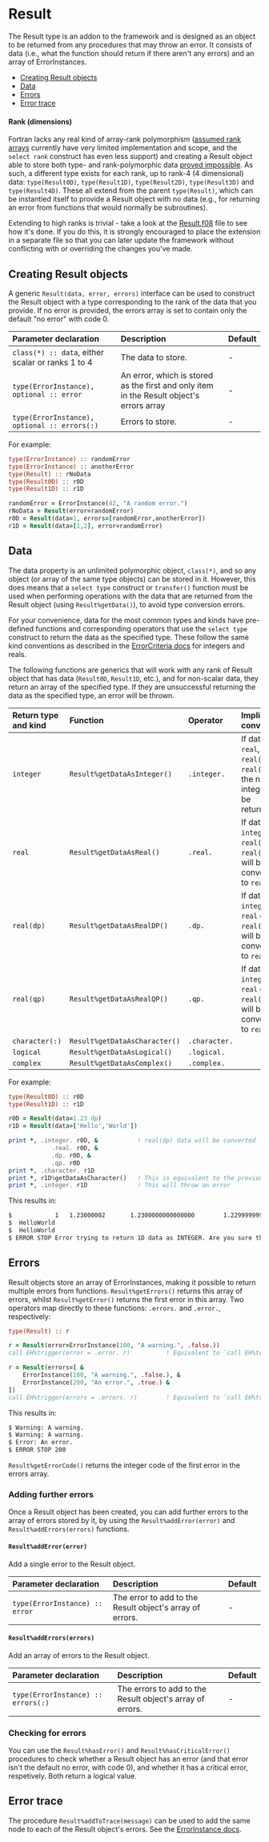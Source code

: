 # Result

The Result type is an addon to the framework and is designed as an object to be returned from any procedures that may throw an error. It consists of data (i.e., what the function should return if there aren't any errors) and an array of ErrorInstances.

- [Creating Result objects](#creating)
- [Data](#data)
- [Errors](#errors)
- [Error trace](#trace)

<a name="rank"></a>
#### Rank (dimensions)
Fortran lacks any real kind of array-rank polymorphism ([assumed rank arrays](https://software.intel.com/en-us/node/692101) currently have very limited implementation and scope, and the `select rank` construct has even less support) and creating a Result object able to store both type- and rank-polymorphic data [proved impossible](https://stackoverflow.com/questions/44564872/using-assumed-rank-fortran-array-as-derived-type-component). As such, a different type exists for each rank, up to rank-4 (4 dimensional) data: `type(Result0D)`, `type(Result1D)`, `type(Result2D)`, `type(Result3D)` and `type(Result4D)`. These all extend from the parent `type(Result)`, which can be instantied itself to provide a Result object with no data (e.g., for returning an error from functions that would normally be subroutines).

Extending to high ranks is trivial - take a look at the [Result.f08](../src/Result.f08) file to see how it's done. If you do this, it is strongly encouraged to place the extension in a separate file so that you can later update the framework without conflicting with or overriding the changes you've made.

<a name="creating"></a>
## Creating Result objects
A generic `Result(data, error, errors)` interface can be used to construct the Result object with a type corresponding to the rank of the data that you provide. If no error is provided, the errors array is set to contain only the default "no error" with code 0.

| Parameter declaration | Description | Default |
| :--- | :--- | :--- |
| `class(*) :: data`, either scalar or ranks 1 to 4 | The data to store. | - |
| `type(ErrorInstance), optional :: error` | An error, which is stored as the first and only item in the Result object's errors array | - |
| `type(ErrorInstance), optional :: errors(:)` | Errors to store. | - |

For example:

```fortran
type(ErrorInstance) :: randomError
type(ErrorInstance) :: anotherError
type(Result) :: rNoData
type(Result0D) :: r0D
type(Result1D) :: r1D

randomError = ErrorInstance(42, "A random error.")
rNoData = Result(error=randomError)
r0D = Result(data=1, errors=[randomError,anotherError])
r1D = Result(data=[1,2], error=randomError)
```

<a name="data"></a>
## Data
The data property is an unlimited polymorphic object, `class(*)`, and so any object (or array of the same type objects) can be stored in it. However, this does means that a `select type` construct or `transfer()` function must be used when performing operations with the data that are returned from the Result object (using `Result%getData()`), to avoid type conversion errors.

For your convenience, data for the most common types and kinds have pre-defined functions and corresponding operators that use the `select type` construct to return the data as the specified type. These follow the same kind conventions as described in the [ErrorCriteria docs](ErrorCriteria.md#type-kind) for integers and reals.

The following functions are generics that will work with any rank of Result object that has data (`Result0D`, `Result1D`, etc.), and for non-scalar data, they return an array of the specified type. If they are unsuccessful returning the data as the specified type, an error will be thrown.

| Return type and kind | Function | Operator | Implicit conversion |
| :--- | :--- | :--- | :--- |
| `integer` | `Result%getDataAsInteger()` | `.integer.` | If data is `real`, `real(dp)` or `real(qp)`, the nearest integer will be returned |
| `real` | `Result%getDataAsReal()` | `.real.` | If data is `integer`, `real(dp)` or `real(qp)`, it will be converted to `real` |
| `real(dp)` | `Result%getDataAsRealDP()` | `.dp.` | If data is `integer`, `real` or `real(qp)`, it will be converted to `real(dp)` |
| `real(qp)` | `Result%getDataAsRealQP()` | `.qp.` | If data is `integer`, `real` or `real(dp)`, it will be converted to `real(qp)` |
| `character(:)` | `Result%getDataAsCharacter()` | `.character.` |  |
| `logical` | `Result%getDataAsLogical()` | `.logical.` |  |
| `complex` | `Result%getDataAsComplex()` | `.complex.` |  |

For example:

```fortran
type(Result0D) :: r0D
type(Result1D) :: r1D

r0D = Result(data=1.23_dp)
r1D = Result(data=['Hello','World'])

print *, .integer. r0D, &           ! real(dp) data will be converted
            .real. r0D, &
            .dp. r0D, &
            .qp. r0D
print *, .character. r1D
print *, r1D%getDataAsCharacter()   ! This is equivalent to the previous line
print *, .integer. r1D              ! This will throw an error
```

This results in:

```bash
$            1   1.23000002       1.2300000000000000        1.22999999999999998223643160599749535
$  HelloWorld
$  HelloWorld
$ ERROR STOP Error trying to return 1D data as INTEGER. Are you sure the data is of type INTEGER?
```

<a name="errors"></a>
## Errors

Result objects store an array of ErrorInstances, making it possible to return multiple errors from functions. `Result%getErrors()` returns this array of errors, whilst `Result%getError()` returns the first error in this array. Two operators map directly to these functions: `.errors.` and `.error.`, respectively:

```fortran
type(Result) :: r

r = Result(error=ErrorInstance(100, "A warning.", .false.))
call EH%trigger(error = .error. r)          ! Equivalent to `call EH%trigger(error=r%getError())`

r = Result(errors=[ &
    ErrorInstance(100, "A warning.", .false.), &
    ErrorInstance(200, "An error.", .true.) &
])
call EH%trigger(errors = .errors. r)        ! Equivalent to `call EH%trigger(errors=r%getErrors())`
```

This results in:

```bash
$ Warning: A warning.
$ Warning: A warning.
$ Error: An error.
$ ERROR STOP 200
```

`Result%getErrorCode()` returns the integer code of the first error in the errors array.

### Adding further errors
Once a Result object has been created, you can add further errors to the array of errors stored by it, by using the `Result%addError(error)` and `Result%addErrors(errors)` functions.

#### `Result%addError(error)`

Add a single error to the Result object.

| Parameter declaration | Description | Default |
| :--- | :--- | :--- |
| `type(ErrorInstance) :: error` | The error to add to the Result object's array of errors. | - |

#### `Result%addErrors(errors)`

Add an array of errors to the Result object.

| Parameter declaration | Description | Default |
| :--- | :--- | :--- |
| `type(ErrorInstance) :: errors(:)` | The errors to add to the Result object's array of errors. | - |

### Checking for errors
You can use the `Result%hasError()` and `Result%hasCriticalError()` procedures to check whether a Result object has an error (and that error isn't the default no error, with code 0), and whether it has a critical error, respetively. Both return a logical value.

<a name="trace"></a>
## Error trace

The procedure `Result%addToTrace(message)` can be used to add the same node to each of the Result object's errors. See the [ErrorInstance docs](ErrorInstance.md#traces).